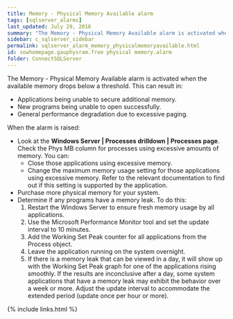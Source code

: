 ```yaml
---
title: Memory - Physical Memory Available alarm
tags: [sqlserver_alarms]
last_updated: July 29, 2016
summary: "The Memory - Physical Memory Available alarm is activated when the available memory drops below a threshold."
sidebar: c_sqlserver_sidebar
permalink: sqlserver_alarm_memory_physicalmemoryavailable.html
id: sowhomepage.gauphysram.free physical memory.alarm
folder: ConnectSQLServer
---
```




The Memory - Physical Memory Available alarm is activated when the available memory drops below a threshold. This can result in:

* Applications being unable to secure additional memory.
* New programs being unable to open successfully.
* General performance degradation due to excessive paging.

When the alarm is raised:

* Look at the **Windows Server \| Processes drilldown \| Processes page**. Check the Phys MB column for processes using excessive amounts of memory. You can:
   * Close those applications using excessive memory.
   * Change the maximum memory usage setting for those applications using excessive memory. Refer to the relevant documentation to find out if this setting is supported by the application.
* Purchase more physical memory for your system.
* Determine if any programs have a memory leak. To do this:
   1. Restart the Windows Server to ensure fresh memory usage by all applications.
   2. Use the Microsoft Performance Monitor tool and set the update interval to 10 minutes.
   3. Add the Working Set Peak counter for all applications from the Process object.
   4. Leave the application running on the system overnight.
   5. If there is a memory leak that can be viewed in a day, it will show up with the Working Set Peak graph for one of the applications rising smoothly. If the results are inconclusive after a day, some system applications that have a memory leak may exhibit the behavior over a week or more. Adjust the update interval to accommodate the extended period (update once per hour or more).

{% include links.html %}
